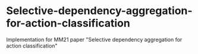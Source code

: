 # Selective-dependency-aggregation-for-action-classification
Implementation for MM21 paper "Selective dependency aggregation for action classification"
